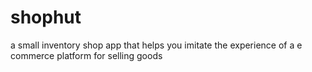 # shophut
a small inventory shop app that helps you imitate the experience of a e commerce platform for selling goods
